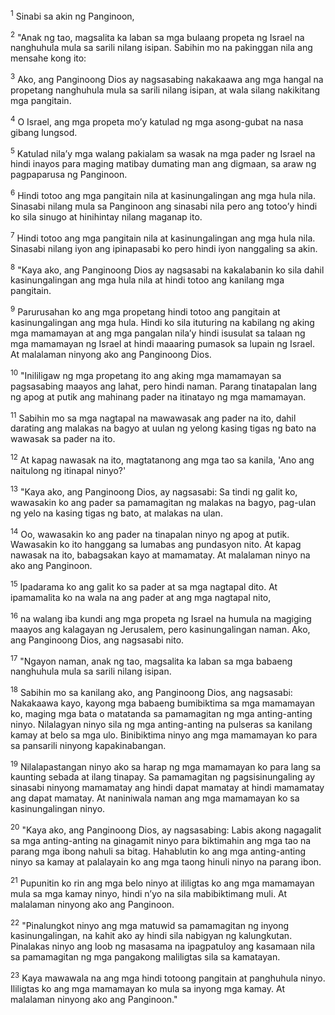 <sup>1</sup>
Sinabi sa akin ng Panginoon, 

<sup>2</sup>
"Anak ng tao, magsalita ka laban sa mga bulaang propeta ng Israel na nanghuhula mula sa sarili nilang isipan. Sabihin mo na pakinggan nila ang mensahe kong ito: 

<sup>3</sup>
Ako, ang Panginoong Dios ay nagsasabing nakakaawa ang mga hangal na propetang nanghuhula mula sa sarili nilang isipan, at wala silang nakikitang mga pangitain. 

<sup>4</sup>
O Israel, ang mga propeta moʼy katulad ng mga asong-gubat na nasa gibang lungsod. 

<sup>5</sup>
Katulad nilaʼy mga walang pakialam sa wasak na mga pader ng Israel na hindi inayos para maging matibay dumating man ang digmaan, sa araw ng pagpaparusa ng Panginoon. 

<sup>6</sup>
Hindi totoo ang mga pangitain nila at kasinungalingan ang mga hula nila. Sinasabi nilang mula sa Panginoon ang sinasabi nila pero ang totooʼy hindi ko sila sinugo at hinihintay nilang maganap ito. 

<sup>7</sup>
Hindi totoo ang mga pangitain nila at kasinungalingan ang mga hula nila. Sinasabi nilang iyon ang ipinapasabi ko pero hindi iyon nanggaling sa akin. 

<sup>8</sup>
"Kaya ako, ang Panginoong Dios ay nagsasabi na kakalabanin ko sila dahil kasinungalingan ang mga hula nila at hindi totoo ang kanilang mga pangitain. 

<sup>9</sup>
Parurusahan ko ang mga propetang hindi totoo ang pangitain at kasinungalingan ang mga hula. Hindi ko sila ituturing na kabilang ng aking mga mamamayan at ang mga pangalan nilaʼy hindi isusulat sa talaan ng mga mamamayan ng Israel at hindi maaaring pumasok sa lupain ng Israel. At malalaman ninyong ako ang Panginoong Dios. 

<sup>10</sup>
"Inililigaw ng mga propetang ito ang aking mga mamamayan sa pagsasabing maayos ang lahat, pero hindi naman. Parang tinatapalan lang ng apog at putik ang mahinang pader na itinatayo ng mga mamamayan. 

<sup>11</sup>
Sabihin mo sa mga nagtapal na mawawasak ang pader na ito, dahil darating ang malakas na bagyo at uulan ng yelong kasing tigas ng bato na wawasak sa pader na ito. 

<sup>12</sup>
At kapag nawasak na ito, magtatanong ang mga tao sa kanila, 'Ano ang naitulong ng itinapal ninyo?' 

<sup>13</sup>
"Kaya ako, ang Panginoong Dios, ay nagsasabi: Sa tindi ng galit ko, wawasakin ko ang pader sa pamamagitan ng malakas na bagyo, pag-ulan ng yelo na kasing tigas ng bato, at malakas na ulan. 

<sup>14</sup>
Oo, wawasakin ko ang pader na tinapalan ninyo ng apog at putik. Wawasakin ko ito hanggang sa lumabas ang pundasyon nito. At kapag nawasak na ito, babagsakan kayo at mamamatay. At malalaman ninyo na ako ang Panginoon. 

<sup>15</sup>
Ipadarama ko ang galit ko sa pader at sa mga nagtapal dito. At ipamamalita ko na wala na ang pader at ang mga nagtapal nito, 

<sup>16</sup>
na walang iba kundi ang mga propeta ng Israel na humula na magiging maayos ang kalagayan ng Jerusalem, pero kasinungalingan naman. Ako, ang Panginoong Dios, ang nagsasabi nito. 

<sup>17</sup>
"Ngayon naman, anak ng tao, magsalita ka laban sa mga babaeng nanghuhula mula sa sarili nilang isipan. 

<sup>18</sup>
Sabihin mo sa kanilang ako, ang Panginoong Dios, ang nagsasabi: Nakakaawa kayo, kayong mga babaeng bumibiktima sa mga mamamayan ko, maging mga bata o matatanda sa pamamagitan ng mga anting-anting ninyo. Nilalagyan ninyo sila ng mga anting-anting na pulseras sa kanilang kamay at belo sa mga ulo. Binibiktima ninyo ang mga mamamayan ko para sa pansarili ninyong kapakinabangan. 

<sup>19</sup>
Nilalapastangan ninyo ako sa harap ng mga mamamayan ko para lang sa kaunting sebada at ilang tinapay. Sa pamamagitan ng pagsisinungaling ay sinasabi ninyong mamamatay ang hindi dapat mamatay at hindi mamamatay ang dapat mamatay. At naniniwala naman ang mga mamamayan ko sa kasinungalingan ninyo. 

<sup>20</sup>
"Kaya ako, ang Panginoong Dios, ay nagsasabing: Labis akong nagagalit sa mga anting-anting na ginagamit ninyo para biktimahin ang mga tao na parang mga ibong nahuli sa bitag. Hahablutin ko ang mga anting-anting ninyo sa kamay at palalayain ko ang mga taong hinuli ninyo na parang ibon. 

<sup>21</sup>
Pupunitin ko rin ang mga belo ninyo at ililigtas ko ang mga mamamayan mula sa mga kamay ninyo, hindi nʼyo na sila mabibiktimang muli. At malalaman ninyong ako ang Panginoon. 

<sup>22</sup>
"Pinalungkot ninyo ang mga matuwid sa pamamagitan ng inyong kasinungalingan, na kahit ako ay hindi sila nabigyan ng kalungkutan. Pinalakas ninyo ang loob ng masasama na ipagpatuloy ang kasamaan nila sa pamamagitan ng mga pangakong maliligtas sila sa kamatayan. 

<sup>23</sup>
Kaya mawawala na ang mga hindi totoong pangitain at panghuhula ninyo. Ililigtas ko ang mga mamamayan ko mula sa inyong mga kamay. At malalaman ninyong ako ang Panginoon."